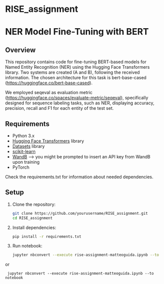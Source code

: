 # RISE_assignment

# NER Model Fine-Tuning with BERT

## Overview

This repository contains code for fine-tuning BERT-based models for Named Entity Recognition (NER) using the Hugging Face Transformers library. 
Two systems are created (A and B), following the received information. The chosen architecture for this task is bert-base-cased (https://huggingface.co/bert-base-cased).

We employed seqeval as evaluation metric (https://huggingface.co/spaces/evaluate-metric/seqeval), specifically designed for sequence labeling tasks, such as NER,
displaying accuracy, precision, recall and F1 for each entity of the test set.

## Requirements

- Python 3.x
- [Hugging Face Transformers](https://github.com/huggingface/transformers) library
- [Datasets](https://github.com/huggingface/datasets) library
- [scikit-learn](https://scikit-learn.org/stable/index.html)
- [WandB](https://wandb.ai/site) --> you might be prompted to insert an API key from WandB upon training
- PyTorch

Check the requirements.txt for information about needed dependencies. 

## Setup

1. Clone the repository:

   ```bash
   git clone https://github.com/yourusername/RISE_assignment.git
   cd RISE_assignment

2. Install dependencies:

   ```bash
   pip install -r requirements.txt

3. Run notebook:

   ```bash
   jupyter nbconvert --execute rise-assignment-matteoguida.ipynb --to pdf

or

     jupyter nbconvert --execute rise-assignment-matteoguida.ipynb --to notebook
   



